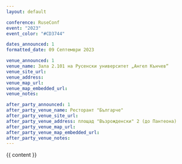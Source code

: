 ```yaml
---
layout: default

conference: RuseConf
event: "2023"
event_color: "#CD3744"

dates_announced: 1
formatted_date: 09 Септември 2023

venue_announced: 1
venue_name: Зала 2.101 на Русенски университет „Ангел Кънчев“
venue_site_url:
venue_address:
venue_map_url:
venue_map_embedded_url:
venue_notes:

after_party_announced: 1
after_party_venue_name: Ресторант "Българче"
after_party_venue_site_url:
after_party_venue_address: площад "Възрожденски" 2 (до Пантеона)
after_party_venue_map_url:
after_party_venue_map_embedded_url:
after_party_venue_notes:
---
```


{{ content }}
